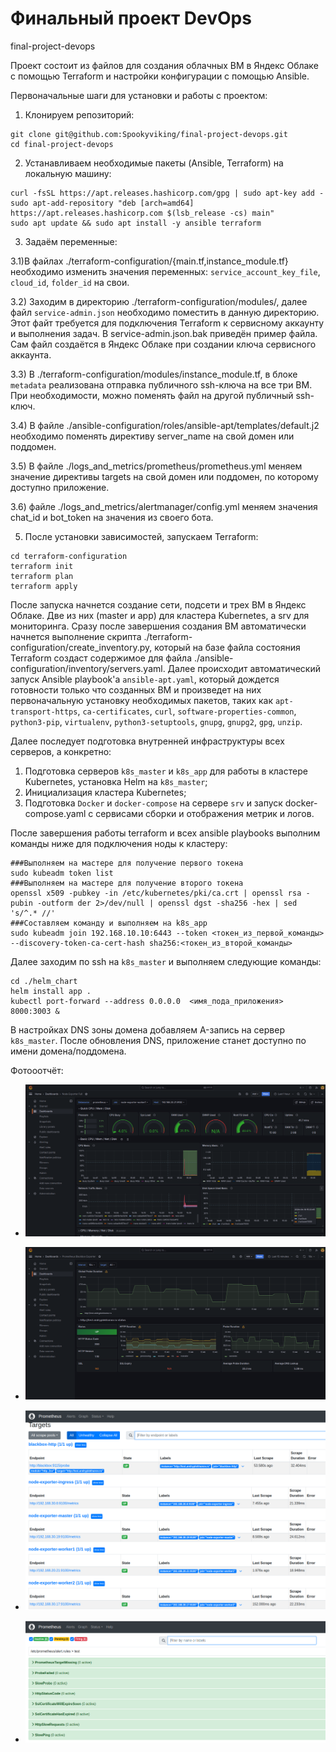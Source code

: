 # Финальный проект DevOps
final-project-devops

Проект состоит из файлов для создания облачных ВМ в Яндекс Облаке с помощью Terraform и настройки конфигурации с помощью Ansible.

Первоначальные шаги для установки и работы с проектом:

1) Клонируем репозиторий:
```
git clone git@github.com:Spookyviking/final-project-devops.git
cd final-project-devops
```
2) Устанавливаем необходимые пакеты (Ansible, Terraform) на локальную машину:
```
curl -fsSL https://apt.releases.hashicorp.com/gpg | sudo apt-key add -
sudo apt-add-repository "deb [arch=amd64] https://apt.releases.hashicorp.com $(lsb_release -cs) main"
sudo apt update && sudo apt install -y ansible terraform
```
3) Задаём переменные:
   
3.1)В файлах ./terraform-configuration/{main.tf,instance_module.tf} необходимо изменить значения переменных: `service_account_key_file`, `cloud_id`, `folder_id` на свои. 

3.2) Заходим в директорию ./terraform-configuration/modules/, далее файл `service-admin.json` необходимо поместить в данную директорию. Этот файт требуется для подключения Terraform к сервисному аккаунту и выполнения задач. В service-admin.json.bak приведён пример файла. Сам файл создаётся в Яндекс Облаке при создании ключа сервисного аккаунта.

3.3) В ./terraform-configuration/modules/instance_module.tf, в блоке `metadata` реализована отправка публичного ssh-ключа на все три ВМ. При необходимости, можно поменять файл на другой публичный ssh-ключ.

3.4) В файле ./ansible-configuration/roles/ansible-apt/templates/default.j2 необходимо поменять директиву server_name на свой домен или поддомен.

3.5) В файле ./logs_and_metrics/prometheus/prometheus.yml меняем значение директивы targets на свой домен или поддомен, по которому доступно приложение.

3.6)  файле ./logs_and_metrics/alertmanager/config.yml меняем значения chat_id и bot_token на значения из своего бота.

5) После установки зависимостей, запускаем Terraform:
```
cd terraform-configuration
terraform init
terraform plan
terraform apply
```
После запуска начнется создание сети, подсети и трех ВМ в Яндекс Облаке. Две из них (master и app) для кластера Kubernetes, а srv для мониторинга. Сразу после завершения создания ВМ автоматически начнется выполнение скрипта ./terraform-configuration/create_inventory.py, который на базе файла состояния Terraform создаст содержимое для файла ./ansible-configuration/inventory/servers.yaml. Далее происходит автоматический запуск Ansible playbook'а `ansible-apt.yaml`, который дождется готовности только что созданных ВМ и произведет на них первоначальную установку необходимых пакетов, таких как `apt-transport-https`, `ca-certificates`, `curl`, `software-properties-common`, `python3-pip`, `virtualenv`, `python3-setuptools`, `gnupg`, `gnupg2`, `gpg`, `unzip`.

Далее последует подготовка внутренней инфраструктуры всех серверов, а конкретно:
1) Подготовка серверов `k8s_master` и `k8s_app` для работы в кластере Kubernetes, установка Helm на `k8s_master`;
2) Инициализация кластера Kubernetes;
3) Подготовка `Docker` и `docker-compose` на сервере `srv` и запуск docker-compose.yaml с сервисами сборки и отображения метрик и логов.

После завершения работы terraform и всех ansible playbooks выполним команды ниже для подключения ноды к кластеру:
```commandline
###Выполняем на мастере для получение первого токена
sudo kubeadm token list
###Выполняем на мастере для получение второго токена
openssl x509 -pubkey -in /etc/kubernetes/pki/ca.crt | openssl rsa -pubin -outform der 2>/dev/null | openssl dgst -sha256 -hex | sed 's/^.* //'
###Составляем команду и выполняем на k8s_app
sudo kubeadm join 192.168.10.10:6443 --token <токен_из_первой_команды> --discovery-token-ca-cert-hash sha256:<токен_из_второй_команды>
```
Далее заходим по ssh на `k8s_master` и выполняем следующие команды:
```commandline
cd ./helm_chart
helm install app .
kubectl port-forward --address 0.0.0.0  <имя_пода_приложения>  8000:3003 &
```
В настройках DNS зоны домена добавляем A-запись на сервер `k8s_master`. После обновления DNS, приложение станет доступно по имени домена/поддомена.

Фотооотчёт:

- ![grafana1](./images/grafana1.png)

- ![grafana2](./images/grafana2.png)

- ![prometheus1](./images/prometheus1.png)

- ![prometheus2](./images/prometheus2.png)
